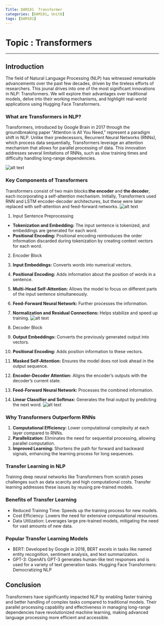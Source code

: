 ```yaml
---
Title: DAM101  Transformer
categories: [DAM101, Unit6]
tags: [DAM101]
---
```


# Topic : Transformers
----

## Introduction
The field of Natural Language Processing (NLP) has witnessed remarkable advancements over the past few decades, driven by the tireless efforts of researchers. This jounal drives into one of the most significant innovations in NLP: Transformers. We will explore their advantages over traditional models, delve into their working mechanisms, and highlight real-world applications using Hugging Face Transformers.

### What are Transformers in NLP?
Transformers, introduced by Google Brain in 2017 through the groundbreaking paper "Attention is All You Need," represent a paradigm shift in NLP. Unlike their predecessors, Recurrent Neural Networks (RNNs), which process data sequentially, Transformers leverage an attention mechanism that allows for parallel processing of data. This innovation addresses several limitations of RNNs, such as slow training times and difficulty handling long-range dependencies.

![alt text](../transformer.png)

### Key Components of Transformers
Transformers consist of two main blocks:**the encoder** and **the decoder**, each incorporating a self-attention mechanism. Initially, Transformers used RNN and LSTM encoder-decoder architectures, but these were later replaced with self-attention and feed-forward networks.
![alt text](<../transformer 1.png>)
1. Input Sentence Preprocessing
- **Tokenization and Embedding:** The input sentence is tokenized, and embeddings are generated for each word.
- **Positional Encoding:** Positional encoding reintroduces the order information discarded during tokenization by creating context vectors for each word.

2. Encoder Block
1. **Input Embeddings:** Converts words into numerical vectors.

2. **Positional Encoding:** Adds information about the position of words in a sentence.

3. **Multi-Head Self-Attention:** Allows the model to focus on different parts of the input sentence simultaneously.

4. **Feed-Forward Neural Network:** Further processes the information.

5. **Normalization and Residual Connections:** Helps stabilize and speed up training.
![alt text](../encoder.png)

3. Decoder Block
1. **Output Embeddings:** Converts the previously generated output into vectors.

2. **Positional Encoding:** Adds position information to these vectors.

3. **Masked Self-Attention:** Ensures the model does not look ahead in the output sequence.

4. **Encoder-Decoder Attention:** Aligns the encoder’s outputs with the decoder’s current state.

5. **Feed-Forward Neural Network:** Processes the combined information.

6. **Linear Classifier and Softmax:** Generates the final output by predicting the next word.
![alt text](../decoder.png)

### Why Transformers Outperform RNNs
1. **Computational Efficiency:** Lower computational complexity at each layer compared to RNNs.
2. **Parallelization:** Eliminates the need for sequential processing, allowing parallel computation.
3. **Improved Learning:** Shortens the path for forward and backward signals, enhancing the learning process for long sequences.

### Transfer Learning in NLP
Training deep neural networks like Transformers from scratch poses challenges such as data scarcity and high computational costs. Transfer learning addresses these issues by reusing pre-trained models.

### Benefits of Transfer Learning
- Reduced Training Time: Speeds up the training process for new models.
- Cost Efficiency: Lowers the need for extensive computational resources.
- Data Utilization: Leverages large pre-trained models, mitigating the need for vast amounts of new data.

### Popular Transfer Learning Models
- BERT: Developed by Google in 2018, BERT excels in tasks like named entity recognition, sentiment analysis, and text summarization.
- GPT-3: OpenAI’s GPT-3 generates human-like text responses and is used for a variety of text generation tasks.
Hugging Face Transformers: Democratizing NLP

## Conclusion
Transformers have significantly impacted NLP by enabling faster training and better handling of complex tasks compared to traditional models. Their parallel processing capability and effectiveness in managing long-range dependencies have revolutionized machine learning, making advanced language processing more efficient and accessible. 
